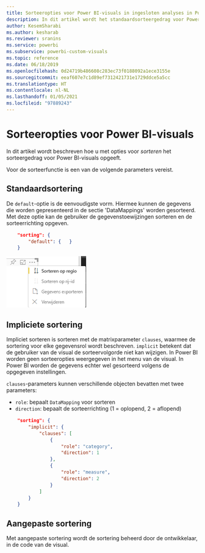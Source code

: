 ```yaml
---
title: Sorteeropties voor Power BI-visuals in ingesloten analyses in Power BI voor betere ingesloten BI-inzichten
description: In dit artikel wordt het standaardsorteergedrag voor Power BI-visuals beschreven. Maak betere geïntegreerde BI-inzichten mogelijk met geïntegreerde analytische gegevens voor Power BI.
author: KesemSharabi
ms.author: kesharab
ms.reviewer: sranins
ms.service: powerbi
ms.subservice: powerbi-custom-visuals
ms.topic: reference
ms.date: 06/18/2019
ms.openlocfilehash: 0d24719b486608c283ec73f0188092a1ece3155e
ms.sourcegitcommit: eeaf607e7c1d89ef7312421731e1729ddce5a5cc
ms.translationtype: HT
ms.contentlocale: nl-NL
ms.lasthandoff: 01/05/2021
ms.locfileid: "97889243"
---
```

# <a name="sorting-options-for-power-bi-visuals"></a>Sorteeropties voor Power BI-visuals

In dit artikel wordt beschreven hoe u met opties voor *sorteren* het sorteergedrag voor Power BI-visuals opgeeft. 

Voor de sorteerfunctie is een van de volgende parameters vereist.

## <a name="default-sorting"></a>Standaardsortering

De `default`-optie is de eenvoudigste vorm. Hiermee kunnen de gegevens die worden gepresenteerd in de sectie 'DataMappings' worden gesorteerd. Met deze optie kan de gebruiker de gegevenstoewijzingen sorteren en de sorteerrichting opgeven.

```json
    "sorting": {
        "default": {   }
    }
```

![Sorteeropties in contextmenu](media/sort-options/sorting.png)

## <a name="implicit-sorting"></a>Impliciete sortering

Impliciet sorteren is sorteren met de matrixparameter `clauses`, waarmee de sortering voor elke gegevensrol wordt beschreven. `implicit` betekent dat de gebruiker van de visual de sorteervolgorde niet kan wijzigen. In Power BI worden geen sorteeropties weergegeven in het menu van de visual. In Power BI worden de gegevens echter wel gesorteerd volgens de opgegeven instellingen.

`clauses`-parameters kunnen verschillende objecten bevatten met twee parameters:

- `role`: bepaalt `DataMapping` voor sorteren
- `direction`: bepaalt de sorteerrichting (1 = oplopend, 2 = aflopend)

```json
    "sorting": {
        "implicit": {
            "clauses": [
                {
                    "role": "category",
                    "direction": 1
                },
                {
                    "role": "measure",
                    "direction": 2
                }
            ]
        }
    }
```

## <a name="custom-sorting"></a>Aangepaste sortering

Met aangepaste sortering wordt de sortering beheerd door de ontwikkelaar, in de code van de visual.
